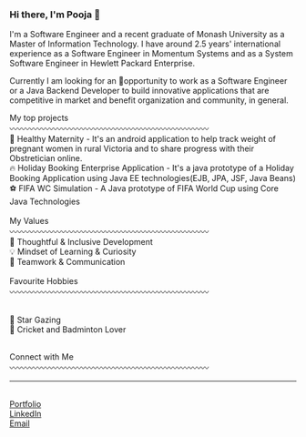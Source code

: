 ### Hi there, I'm Pooja  👋

I'm a Software Engineer and a recent graduate of Monash University as a Master of Information Technology. I have around 2.5 years' international experience as a Software Engineer in Momentum Systems and as a System Software Engineer in Hewlett Packard Enterprise. 

Currently I am looking for an 🌟opportunity to work as a Software Engineer or a Java Backend Developer to build innovative applications that are competitive in market and benefit organization and community, in general.

My top projects<br/>
〰️〰️〰️〰️〰️〰️〰️〰️〰️〰️〰️〰️〰️〰️〰️〰️〰️〰️〰️〰️〰️〰️〰️〰️〰️
<br/>
👩 Healthy Maternity - It's an android application to help track weight of pregnant women in rural Victoria and to share progress with their Obstretician online.
<br/>
🔥 Holiday Booking Enterprise Application - It's a java prototype of a Holiday Booking Application using Java EE technologies(EJB, JPA, JSF, Java Beans)
<br/>
⚽ FIFA WC Simulation - A Java prototype of FIFA World Cup using Core Java Technologies
<br/><br/>
My Values<br/>
〰️〰️〰️〰️〰️〰️〰️〰️〰️〰️〰️〰️〰️〰️〰️〰️〰️〰️〰️〰️〰️〰️〰️〰️〰️
<br/>
🧠 Thoughtful & Inclusive Development
<br/>
💡 Mindset of Learning & Curiosity
<br/>
🙌 Teamwork & Communication
<br/><br/>
Favourite Hobbies<br/>
〰️〰️〰️〰️〰️〰️〰️〰️〰️〰️〰️〰️〰️〰️〰️〰️〰️〰️〰️〰️〰️〰️〰️〰️〰️

<br/>
🔭 Star Gazing
<br/>
🎾 Cricket and Badminton Lover
<br/><br/>

Connect with Me<br/>
〰️〰️〰️〰️〰️〰️〰️〰️〰️〰️〰️〰️〰️〰️〰️〰️〰️〰️〰️〰️〰️〰️〰️〰️〰️
<br/>
<hr/>
<br/>
<a href="https://psin007.github.io/">Portfolio</a> 
<br/>
<a href="https://www.linkedin.com/in/pooja-sinha-3003/">LinkedIn</a> 
<br/>
<a href="mailto:poojasin303@gmail.com">Email</a> 
